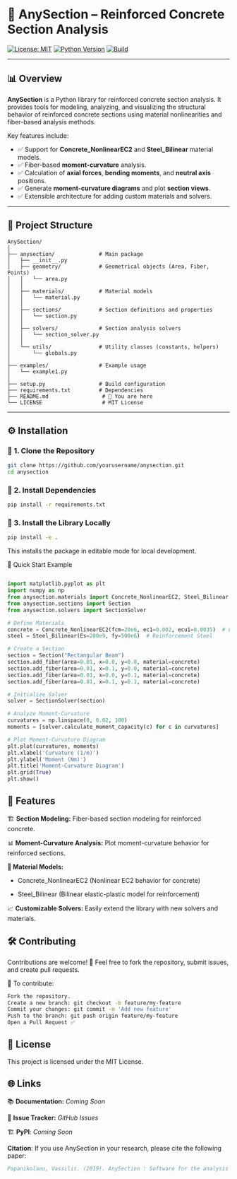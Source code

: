 # 📐 **AnySection** – Reinforced Concrete Section Analysis

[![License: MIT](https://img.shields.io/badge/License-MIT-yellow.svg)](https://opensource.org/licenses/MIT)
[![Python Version](https://img.shields.io/badge/Python-3.7%2B-blue)](https://www.python.org/downloads/)
[![Build](https://img.shields.io/badge/build-passing-brightgreen)]()

---

## 📊 **Overview**

**AnySection** is a Python library for reinforced concrete section analysis. It provides tools for modeling, analyzing, and visualizing the structural behavior of reinforced concrete sections using material nonlinearities and fiber-based analysis methods.

Key features include:

- ✅ Support for **Concrete_NonlinearEC2** and **Steel_Bilinear** material models.
- ✅ Fiber-based **moment-curvature** analysis.
- ✅ Calculation of **axial forces**, **bending moments**, and **neutral axis** positions.
- ✅ Generate **moment-curvature diagrams** and plot **section views**.
- ✅ Extensible architecture for adding custom materials and solvers.

---

## 📁 **Project Structure**
```
AnySection/
│
├── anysection/              # Main package
│   ├── __init__.py
│   ├── geometry/            # Geometrical objects (Area, Fiber, Points)
│   │   └── area.py
│   │
│   ├── materials/           # Material models
│   │   └── material.py
│   │
│   ├── sections/            # Section definitions and properties
│   │   └── section.py
│   │
│   ├── solvers/             # Section analysis solvers
│   │   └── section_solver.py
│   │
│   └── utils/               # Utility classes (constants, helpers)
│       └── globals.py
│
├── examples/                # Example usage
│   └── example1.py
│
├── setup.py                 # Build configuration
├── requirements.txt         # Dependencies
├── README.md                 # 📖 You are here
└── LICENSE                   # MIT License
```

---

## ⚙️ **Installation**

### 🔹 **1. Clone the Repository**

```bash
git clone https://github.com/yourusername/anysection.git
cd anysection
```

### 🔹 **2. Install Dependencies**

```bash
pip install -r requirements.txt
```
### 🔹 3. Install the Library Locally
```bash
pip install -e .
```
This installs the package in editable mode for local development.

🧮 Quick Start Example
```python

import matplotlib.pyplot as plt
import numpy as np
from anysection.materials import Concrete_NonlinearEC2, Steel_Bilinear
from anysection.sections import Section
from anysection.solvers import SectionSolver

# Define Materials
concrete = Concrete_NonlinearEC2(fcm=20e6, ec1=0.002, ecu1=0.0035)  # C20/25 Concrete
steel = Steel_Bilinear(Es=200e9, fy=500e6)  # Reinforcement Steel

# Create a Section
section = Section("Rectangular Beam")
section.add_fiber(area=0.01, x=0.0, y=0.0, material=concrete)
section.add_fiber(area=0.01, x=0.1, y=0.0, material=concrete)
section.add_fiber(area=0.01, x=0.0, y=0.1, material=concrete)
section.add_fiber(area=0.01, x=0.1, y=0.1, material=concrete)

# Initialize Solver
solver = SectionSolver(section)

# Analyze Moment-Curvature
curvatures = np.linspace(0, 0.02, 100)
moments = [solver.calculate_moment_capacity(c) for c in curvatures]

# Plot Moment-Curvature Diagram
plt.plot(curvatures, moments)
plt.xlabel('Curvature (1/m)')
plt.ylabel('Moment (Nm)')
plt.title('Moment-Curvature Diagram')
plt.grid(True)
plt.show()
```

## 📐 Features
🏗️ **Section Modeling:** Fiber-based section modeling for reinforced concrete.

📊 **Moment-Curvature Analysis:** Plot moment-curvature behavior for reinforced sections.


**📏 Material Models:**
- Concrete_NonlinearEC2 (Nonlinear EC2 behavior for concrete)

- Steel_Bilinear (Bilinear elastic-plastic model for reinforcement)


📈 **Customizable Solvers:** Easily extend the library with new solvers and materials.


## 🛠️ Contributing
Contributions are welcome! 🚀 Feel free to fork the repository, submit issues, and create pull requests.

📢 To contribute:
```bash
Fork the repository.
Create a new branch: git checkout -b feature/my-feature
Commit your changes: git commit -m 'Add new feature'
Push to the branch: git push origin feature/my-feature
Open a Pull Request ✅
```

## 📄 **License**

This project is licensed under the MIT License.

## 🌐 **Links**
📚 **Documentation:** *Coming Soon*

🐛 **Issue Tracker:** *GitHub Issues*

🏗️ **PyPI**: *Coming Soon*

**Citation**:
If you use AnySection in your research, please cite the following paper:

```bibtex
Papanikolaou, Vassilis. (2019). AnySection : Software for the analysis of arbitrary composite sections in biaxial bending and axial load. 
```
